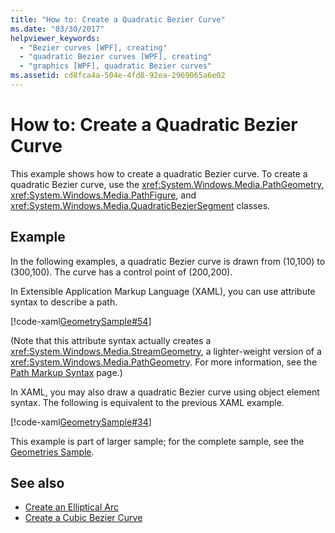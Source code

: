 ```yaml
---
title: "How to: Create a Quadratic Bezier Curve"
ms.date: "03/30/2017"
helpviewer_keywords: 
  - "Bezier curves [WPF], creating"
  - "quadratic Bezier curves [WPF], creating"
  - "graphics [WPF], quadratic Bezier curves"
ms.assetid: cd8fca4a-504e-4fd8-92ea-2969065a6e02
---
```

# How to: Create a Quadratic Bezier Curve
This example shows how to create a quadratic Bezier curve.  To create a quadratic Bezier curve, use the <xref:System.Windows.Media.PathGeometry>, <xref:System.Windows.Media.PathFigure>, and <xref:System.Windows.Media.QuadraticBezierSegment> classes.  
  
## Example  
 In the following examples, a quadratic Bezier curve is drawn from (10,100) to (300,100). The curve has a control point of (200,200).  

 In Extensible Application Markup Language (XAML), you can use attribute syntax to describe a path.  
  
 [!code-xaml[GeometrySample#54](~/samples/snippets/csharp/VS_Snippets_Wpf/GeometrySample/CS/geometryattributesyntaxexample.xaml#54)]  

 (Note that this attribute syntax actually creates a <xref:System.Windows.Media.StreamGeometry>, a lighter-weight version of a <xref:System.Windows.Media.PathGeometry>. For more information, see the [Path Markup Syntax](path-markup-syntax.md) page.)  
  
 In XAML, you may also draw a quadratic Bezier curve using object element syntax. The following is equivalent to the previous XAML example.  
  
 [!code-xaml[GeometrySample#34](~/samples/snippets/csharp/VS_Snippets_Wpf/GeometrySample/CS/pathgeometryexample.xaml#34)]  
  
 This example is part of larger sample; for the complete sample, see the [Geometries Sample](https://github.com/Microsoft/WPF-Samples/tree/master/Graphics/Geometry).  
  
## See also

- [Create an Elliptical Arc](how-to-create-an-elliptical-arc.md)
- [Create a Cubic Bezier Curve](how-to-create-a-cubic-bezier-curve.md)
